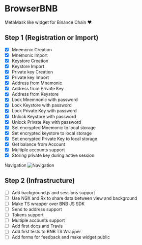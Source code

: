 # BrowserBNB 
MetaMask like widget for Binance Chain ❤️ 

## Step 1 (Registration or Import) 

- [x] Mnemonic Creation
- [x] Mnemonic Import
- [x] Keystore Creation
- [x] Keystore Import
- [x] Private key Creation
- [x] Private key Import
- [x] Address from Mnemonic
- [x] Address from Private Key
- [x] Address from Keystore
- [x] Lock Mnemnonic with password
- [x] Lock Keystore with password
- [x] Lock Private Key with password
- [x] Unlock Keystore with password
- [x] Unlock Private Key with password
- [x] Set encrypted Mnemonic to local storage
- [x] Set encrypted keystore to local storage
- [x] Set encrypted Private Key to local storage
- [x] Get balance from Account
- [x] Multiple accounts support
- [x] Storing private key during active session

Navigation 
![Navigation](https://raw.githubusercontent.com/button-tech/BrowserBNB/master/utils/img/CreateOrImport.png)

## Step 2 (Infrastructure)
 - [ ] Add background.js and sessions support
 - [ ] Use NGX and Rx to share data between view and background
 - [ ] Make TS wrapper over BNB JS SDK
 - [ ] Send to address support 
 - [ ] Tokens support 
 - [ ] Multiple accounts support
 - [ ] Add first docs and Travis
 - [ ] Add first tests to BNB TS Wrapper 
 - [ ] Add forms for feedback and make widget public
